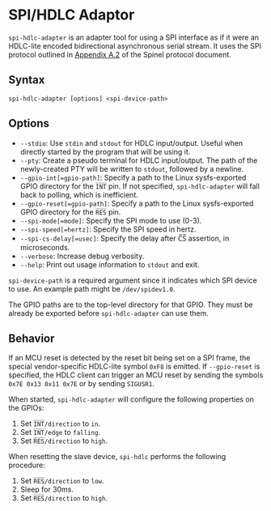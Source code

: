 SPI/HDLC Adaptor
================

`spi-hdlc-adapter` is an adapter tool for using a SPI interface as if
it were an HDLC-lite encoded bidirectional asynchronous serial stream.
It uses the SPI protocol outlined in [Appendix A.2][1] of the Spinel
protocol document.

[1]: https://goo.gl/bwHt5r

## Syntax ##

    spi-hdlc-adapter [options] <spi-device-path>

## Options ##

*   `--stdio`: Use `stdin` and `stdout` for HDLC input/output. Useful
    when directly started by the program that will be using it.
*   `--pty`: Create a pseudo terminal for HDLC input/output. The path
    of the newly-created PTY will be written to `stdout`, followed by
    a newline.
*   `--gpio-int[=gpio-path]`: Specify a path to the Linux
    sysfs-exported GPIO directory for the `I̅N̅T̅` pin. If not
    specified, `spi-hdlc-adapter` will fall back to polling, which is
    inefficient.
*   `--gpio-reset[=gpio-path]`: Specify a path to the Linux
    sysfs-exported GPIO directory for the `R̅E̅S̅` pin.
*   `--spi-mode[=mode]`: Specify the SPI mode to use (0-3).
*   `--spi-speed[=hertz]`: Specify the SPI speed in hertz.
*   `--spi-cs-delay[=usec]`: Specify the delay after C̅S̅ assertion, in
    microseconds.
*   `--verbose`: Increase debug verbosity.
*   `--help`: Print out usage information to `stdout` and exit.

`spi-device-path` is a required argument since it indicates which SPI
device to use. An example path might be `/dev/spidev1.0`.

The GPIO paths are to the top-level directory for that GPIO. They must
be already be exported before `spi-hdlc-adapter` can use them.

## Behavior ##

If an MCU reset is detected by the reset bit being set on a SPI frame,
the special vendor-specific HDLC-lite symbol `0xF8` is emitted. If
`--gpio-reset` is specified, the HDLC client can trigger an MCU reset
by sending the symbols `0x7E 0x13 0x11 0x7E` or by sending `SIGUSR1`.

When started, `spi-hdlc-adapter` will configure the following
properties on the GPIOs:

1.  Set `I̅N̅T̅/direction` to `in`.
2.  Set `I̅N̅T̅/edge` to `falling`.
3.  Set `R̅E̅S̅/direction` to `high`.

When resetting the slave device, `spi-hdlc` performs the following
procedure:

1.  Set `R̅E̅S̅/direction` to `low`.
2.  Sleep for 30ms.
3.  Set `R̅E̅S̅/direction` to `high`.
